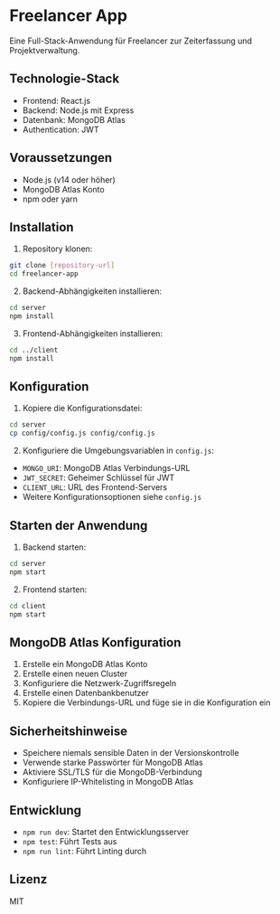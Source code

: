 # Freelancer App

Eine Full-Stack-Anwendung für Freelancer zur Zeiterfassung und Projektverwaltung.

## Technologie-Stack

- Frontend: React.js
- Backend: Node.js mit Express
- Datenbank: MongoDB Atlas
- Authentication: JWT

## Voraussetzungen

- Node.js (v14 oder höher)
- MongoDB Atlas Konto
- npm oder yarn

## Installation

1. Repository klonen:
```bash
git clone [repository-url]
cd freelancer-app
```

2. Backend-Abhängigkeiten installieren:
```bash
cd server
npm install
```

3. Frontend-Abhängigkeiten installieren:
```bash
cd ../client
npm install
```

## Konfiguration

1. Kopiere die Konfigurationsdatei:
```bash
cd server
cp config/config.js config/config.js
```

2. Konfiguriere die Umgebungsvariablen in `config.js`:
- `MONGO_URI`: MongoDB Atlas Verbindungs-URL
- `JWT_SECRET`: Geheimer Schlüssel für JWT
- `CLIENT_URL`: URL des Frontend-Servers
- Weitere Konfigurationsoptionen siehe `config.js`

## Starten der Anwendung

1. Backend starten:
```bash
cd server
npm start
```

2. Frontend starten:
```bash
cd client
npm start
```

## MongoDB Atlas Konfiguration

1. Erstelle ein MongoDB Atlas Konto
2. Erstelle einen neuen Cluster
3. Konfiguriere die Netzwerk-Zugriffsregeln
4. Erstelle einen Datenbankbenutzer
5. Kopiere die Verbindungs-URL und füge sie in die Konfiguration ein

## Sicherheitshinweise

- Speichere niemals sensible Daten in der Versionskontrolle
- Verwende starke Passwörter für MongoDB Atlas
- Aktiviere SSL/TLS für die MongoDB-Verbindung
- Konfiguriere IP-Whitelisting in MongoDB Atlas

## Entwicklung

- `npm run dev`: Startet den Entwicklungsserver
- `npm test`: Führt Tests aus
- `npm run lint`: Führt Linting durch

## Lizenz

MIT 